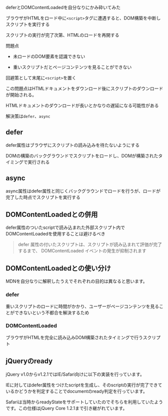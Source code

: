 deferとDOMContentLoadedを自分なりにかみ砕いてみた

ブラウザがHTMLをロード中に`<script>`タグに遭遇すると、DOM構築を中断しスクリプトを実行する

スクリプトの実行が完了次第、HTMLのロードを再開する

  

問題点

- 未ロードのDOM要素を認識できない

- 重いスクリプトだとページコンテンツを見ることができない

  

回避策として末尾に`<script>`を置く

この問題点はHTMLドキュメントをダウンロード後にスクリプトのダウンロードが開始される。

HTMLドキュメントのダウンロードが長いとかなりの遅延になる可能性がある

  

解決策は`defer`、`async`

  

## defer

defer属性はブラウザにスクリプトの読み込みを待たないようにする

DOMの構築のバックグラウンドでスクリプトをロードし、DOMが構築されたタイミングで実行される

  

## async

async属性はdefer属性と同じくバックグラウンドでロードを行うが、ロードが完了した時点でスクリプトを実行する

  

## DOMContentLoadedとの併用

defer属性のついたscriptで読み込まれた外部スクリプト内でDOMContentLoadedを使用することは避けるべき

  

> defer 属性の付いたスクリプトは、スクリプトが読み込まれて評価が完了するまで、 DOMContentLoaded イベントの発生が抑制されます

  

## DOMContentLoadedとの使い分け

MDNを自分なりに解釈したうえでそれぞれの目的は異なると思います。

### defer

重いスクリプトのロードに時間がかかり、ユーザーがページコンテンツを見ることができないという不都合を解決するため

### DOMContentLoaded

ブラウザがHTMLを完全に読み込みDOM構築されたタイミングで行うスクリプト

  

## jQueryのready

jQuery v1.0からv1.2.1ではIE/Safari向けに以下の実装を行っています。

IEに対してはdefer属性をつけたscriptを生成し、そのscriptの実行が完了できているかどうかを判定することでdocumentのready判定を行っています。

Safariは当時からreadyStateをサポートしていたのでそちらを利用していたようです。この仕様はjQuery Core 1.2.1まで引き継がれています。